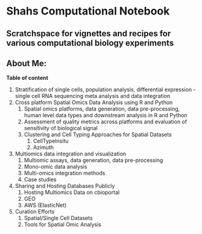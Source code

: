 # Shahs Computational Notebook
## Scratchspace for vignettes and recipes for various computational biology experiments

## About Me:


**Table of content**
1. Stratification of single cells, population analysis, differential expression - single cell RNA sequencing meta analysis and data integration
2. Cross platform Spatial Omics Data Analysis using R and Python
   1. Spatial omics platforms, data generation, data pre-processing, human level data types and downstream analysis in R and Python
   2. Assessment of quality metrics across platforms and evaluation of sensitivity of biological signal
   3. Clustering and Cell Typing Approaches for Spatial Datasets
      1. CellTypeInsitu
      2. Azimuth
3. Multiomics data integration and visualization
   1. Multiomic assays, data generation, data pre-processing
   2. Mono-omic data analysis
   3. Multi-omics integration methods
   4. Case studies
4. Sharing and Hosting Databases Publicly
   1. Hosting Multiomics Data on cbioportal
   2. GEO
   3. AWS (ElasticNet)
5. Curation Efforts
   1. Spatial/Single Cell Datasets
   2. Tools for Spatial Omic Analysis
